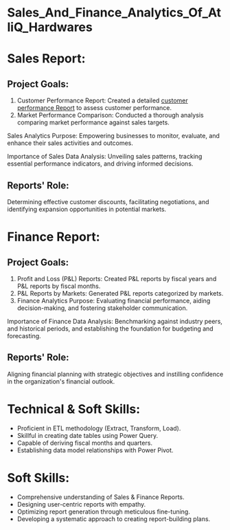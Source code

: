 # Sales_And_Finance_Analytics_Of_AtliQ_Hardwares

# Sales Report:

## Project Goals:
1. Customer Performance Report: Created a detailed [customer performance Report](https://github.com/manojsonawane133/Sales_And_Finance_Analytics_Of_AtliQ_Hardwares/blob/main/customer_performance.pdf)
 to assess customer performance.
2. Market Performance Comparison: Conducted a thorough analysis comparing market performance against sales targets.

Sales Analytics Purpose: Empowering businesses to monitor, evaluate, and enhance their sales activities and outcomes.

Importance of Sales Data Analysis: Unveiling sales patterns, tracking essential performance indicators, and driving informed decisions.

## Reports' Role: 
Determining effective customer discounts, facilitating negotiations, and identifying expansion opportunities in potential markets.

# Finance Report:

## Project Goals:
1. Profit and Loss (P&L) Reports: Created P&L reports by fiscal years and P&L reports by fiscal months.
2. P&L Reports by Markets: Generated P&L reports categorized by markets.
3. Finance Analytics Purpose: Evaluating financial performance, aiding decision-making, and fostering stakeholder communication.

Importance of Finance Data Analysis: Benchmarking against industry peers, and historical periods, and establishing the foundation for budgeting and forecasting.

## Reports' Role: 
Aligning financial planning with strategic objectives and instilling confidence in the organization's financial outlook.

# Technical & Soft Skills:
- Proficient in ETL methodology (Extract, Transform, Load).
- Skillful in creating date tables using Power Query.
- Capable of deriving fiscal months and quarters.
- Establishing data model relationships with Power Pivot.

# Soft Skills:
- Comprehensive understanding of Sales & Finance Reports.
- Designing user-centric reports with empathy.
- Optimizing report generation through meticulous fine-tuning.
- Developing a systematic approach to creating report-building plans.
